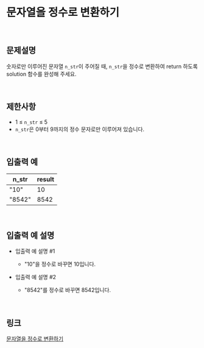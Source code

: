 # 문자열을 정수로 변환하기

<br>

## 문제설명
숫자로만 이루어진 문자열 `n_str`이 주어질 때, `n_str`을 정수로 변환하여 return 하도록 solution 함수를 완성해 주세요.

<br>

## 제한사항
- 1 ≤ `n_str` ≤ 5
- `n_str`은 0부터 9까지의 정수 문자로만 이루어져 있습니다.

<br>

## 입출력 예
| n_str | result |
|---|---|
| "10" | 10 |
| "8542" | 8542 |

<br>

## 입출력 예 설명
- 입출력 예 설명 #1
    - "10"을 정수로 바꾸면 10입니다.

- 입출력 예 설명 #2
    - "8542"를 정수로 바꾸면 8542입니다.

<br>

## 링크
[문자열을 정수로 변환하기](https://school.programmers.co.kr/learn/courses/30/lessons/181848)
